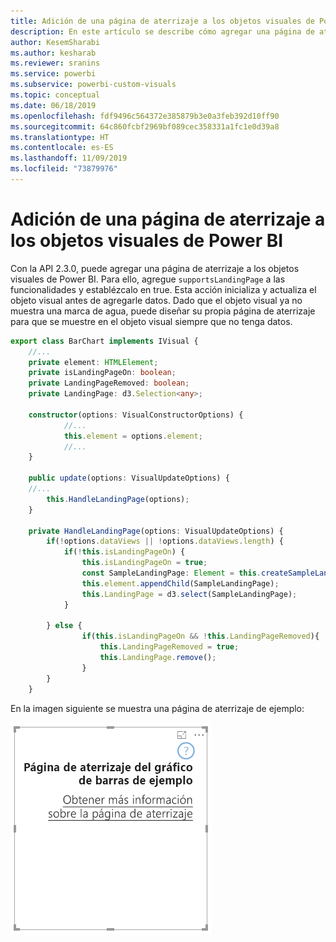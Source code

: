 ```yaml
---
title: Adición de una página de aterrizaje a los objetos visuales de Power BI
description: En este artículo se describe cómo agregar una página de aterrizaje a objetos visuales de Power BI.
author: KesemSharabi
ms.author: kesharab
ms.reviewer: sranins
ms.service: powerbi
ms.subservice: powerbi-custom-visuals
ms.topic: conceptual
ms.date: 06/18/2019
ms.openlocfilehash: fdf9496c564372e385879b3e0a3feb392d10ff90
ms.sourcegitcommit: 64c860fcbf2969bf089cec358331a1fc1e0d39a8
ms.translationtype: HT
ms.contentlocale: es-ES
ms.lasthandoff: 11/09/2019
ms.locfileid: "73879976"
---
```

# <a name="add-a-landing-page-to-your-power-bi-visuals"></a>Adición de una página de aterrizaje a los objetos visuales de Power BI

Con la API 2.3.0, puede agregar una página de aterrizaje a los objetos visuales de Power BI. Para ello, agregue `supportsLandingPage` a las funcionalidades y establézcalo en true. Esta acción inicializa y actualiza el objeto visual antes de agregarle datos. Dado que el objeto visual ya no muestra una marca de agua, puede diseñar su propia página de aterrizaje para que se muestre en el objeto visual siempre que no tenga datos.

```typescript
export class BarChart implements IVisual {
    //...
    private element: HTMLElement;
    private isLandingPageOn: boolean;
    private LandingPageRemoved: boolean;
    private LandingPage: d3.Selection<any>;

    constructor(options: VisualConstructorOptions) {
            //...
            this.element = options.element;
            //...
    }

    public update(options: VisualUpdateOptions) {
    //...
        this.HandleLandingPage(options);
    }

    private HandleLandingPage(options: VisualUpdateOptions) {
        if(!options.dataViews || !options.dataViews.length) {
            if(!this.isLandingPageOn) {
                this.isLandingPageOn = true;
                const SampleLandingPage: Element = this.createSampleLandingPage(); //create a landing page
                this.element.appendChild(SampleLandingPage);
                this.LandingPage = d3.select(SampleLandingPage);
            }

        } else {
                if(this.isLandingPageOn && !this.LandingPageRemoved){
                    this.LandingPageRemoved = true;
                    this.LandingPage.remove();
                }
        }
    }
```

En la imagen siguiente se muestra una página de aterrizaje de ejemplo:

![captura de pantalla de la página de aterrizaje](./media/landing-page.png)

